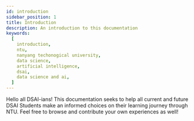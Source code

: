 ```yaml
---
id: introduction
sidebar_position: 1
title: Introduction
description: An introduction to this documentation
keywords:
  [
    introduction,
    ntu,
    nanyang techonogical university,
    data science,
    artificial intelligence,
    dsai,
    data science and ai,
  ]
---
```


Hello all DSAI-ians! This documentation seeks to help all current and future DSAI Students make an informed choices on their learning journey through NTU. Feel free to browse and contribute your own experiences as well!
